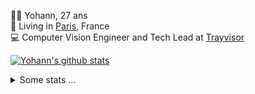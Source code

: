 <p>
  👨🏻 <bold>Yohann</bold>, 27 ans<br/>
  💼 Living in <a href="https://www.google.com/maps?q=paris">Paris</a>, France<br/>
  💻 Computer Vision Engineer and Tech Lead at <a href="https://trayvisor.com/">Trayvisor</a><br/>
</p>

<a href="https://github.com/anuraghazra/github-readme-stats"><img align="center" src="https://github-readme-stats-go94hl40s-yohann84l.vercel.app//api?username=yohann84L&show_icons=true&include_all_commits=true" alt="Yohann's github stats" /> </a>


<details>
  <summary>Some stats ...</summary><br/>
  

<!--START_SECTION:waka-->
![Code Time](http://img.shields.io/badge/Code%20Time-383%20hrs%2028%20mins-blue)

![Profile Views](http://img.shields.io/badge/Profile%20Views-0-blue)

**🐱 My GitHub Data** 

> 🏆 102 Contributions in the Year 2023
 > 
> 📦 440.5 kB Used in GitHub's Storage 
 > 
> 🚫 Not Opted to Hire
 > 
> 📜 24 Public Repositories 
 > 
> 🔑 21 Private Repositories  
 > 
**I'm an Early 🐤** 

```text
🌞 Morning    276 commits    ████████░░░░░░░░░░░░░░░░░   31.91% 
🌆 Daytime    521 commits    ███████████████░░░░░░░░░░   60.23% 
🌃 Evening    68 commits     ██░░░░░░░░░░░░░░░░░░░░░░░   7.86% 
🌙 Night      0 commits      ░░░░░░░░░░░░░░░░░░░░░░░░░   0.0%

```
📅 **I'm Most Productive on Wednesday** 

```text
Monday       109 commits    ███░░░░░░░░░░░░░░░░░░░░░░   12.6% 
Tuesday      203 commits    █████░░░░░░░░░░░░░░░░░░░░   23.47% 
Wednesday    204 commits    ██████░░░░░░░░░░░░░░░░░░░   23.58% 
Thursday     150 commits    ████░░░░░░░░░░░░░░░░░░░░░   17.34% 
Friday       185 commits    █████░░░░░░░░░░░░░░░░░░░░   21.39% 
Saturday     14 commits     ░░░░░░░░░░░░░░░░░░░░░░░░░   1.62% 
Sunday       0 commits      ░░░░░░░░░░░░░░░░░░░░░░░░░   0.0%

```


📊 **This Week I Spent My Time On** 

```text
⌚︎ Time Zone: Europe/Paris

💬 Programming Languages: 
Python                   1 hr 41 mins        ████████████░░░░░░░░░░░░░   50.35% 
JavaScript               1 hr 1 min          ███████░░░░░░░░░░░░░░░░░░   30.26% 
YAML                     18 mins             ██░░░░░░░░░░░░░░░░░░░░░░░   8.99% 
SQL                      16 mins             ██░░░░░░░░░░░░░░░░░░░░░░░   8.02% 
HTTP Request             4 mins              ░░░░░░░░░░░░░░░░░░░░░░░░░   2.2%

🔥 Editors: 
PyCharm                  2 hrs 1 min         ███████████████░░░░░░░░░░   60.26% 
WebStorm                 1 hr 20 mins        ██████████░░░░░░░░░░░░░░░   39.74%

💻 Operating System: 
Mac                      3 hrs 21 mins       █████████████████████████   100.0%

```

**I Mostly Code in Python** 

```text
Python                   18 repos            ██████████████░░░░░░░░░░░   56.25% 
Java                     6 repos             ████░░░░░░░░░░░░░░░░░░░░░   18.75% 
JavaScript               2 repos             █░░░░░░░░░░░░░░░░░░░░░░░░   6.25% 
R                        2 repos             █░░░░░░░░░░░░░░░░░░░░░░░░   6.25% 
HTML                     1 repo              ░░░░░░░░░░░░░░░░░░░░░░░░░   3.12%

```



 Last Updated on 05/02/2023 01:49:19 UTC
<!--END_SECTION:waka-->
